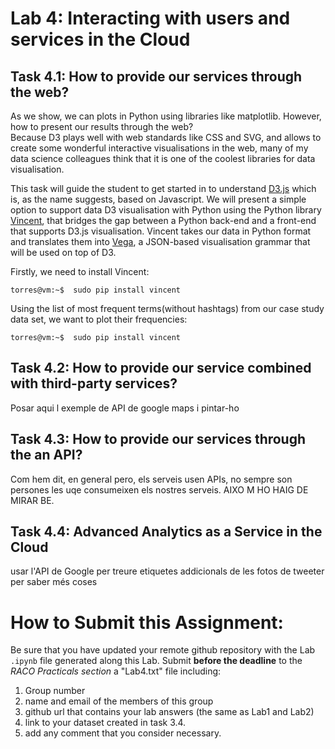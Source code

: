 # Lab 4: Interacting with users and services in the Cloud


## Task 4.1:  How to provide our services through the web?
As we show, we can plots in Python using libraries like matplotlib.  However, how to present our results through the web?  
Because D3 plays well with web standards like CSS and SVG, and allows to create some wonderful interactive visualisations in the web, many of my data science colleagues think that it is one of the coolest libraries for data visualisation.

This task will guide the student to get started in to understand [D3.js](https://d3js.org) which is, as the name suggests, based on Javascript. We will present a simple option to support data D3 visualisation with Python using the Python library [Vincent](https://github.com/wrobstory/vincent), that bridges the gap between a Python back-end and a front-end that supports D3.js visualisation. Vincent takes our data in Python format and translates them into [Vega](https://github.com/trifacta/vega), a JSON-based visualisation grammar that will be used on top of D3.

Firstly, we need to install Vincent:

```
torres@vm:~$  sudo pip install vincent
```

Using the list of most frequent terms(without hashtags) from our case study data set, we want to plot their frequencies:


```
torres@vm:~$  sudo pip install vincent
```

## Task 4.2: How to provide our service combined with third-party services?
Posar aqui l exemple de API de google maps i pintar-ho

## Task 4.3:  How to provide our services through the an API?
Com hem dit, en general pero, els serveis usen APIs, no sempre son persones les uqe consumeixen els nostres serveis.
AIXO M HO HAIG DE MIRAR BE.

## Task 4.4:  Advanced Analytics as a Service in the Cloud
usar l'API de Google per treure etiquetes addicionals de les fotos de tweeter per saber més coses


# How to Submit this Assignment:  
Be sure that you have updated your remote github repository with  the Lab `.ipynb` file generated along this Lab. Submit **before the deadline** to the *RACO Practicals section* a "Lab4.txt" file including: 

1. Group number
2. name and email of the members of this group
3. github url that contains your lab answers (the same as Lab1 and Lab2)
4. link to your dataset created in task 3.4.
5. add any comment that you consider necessary.
